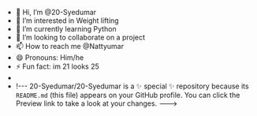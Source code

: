 - 👋 Hi, I’m @20-Syedumar
- 👀 I’m interested in Weight lifting
- 🌱 I’m currently learning Python
- 💞️ I’m looking to collaborate on a project
- 📫 How to reach me @Nattyumar
- 😄 Pronouns: Him/he
- ⚡ Fun fact: im 21 looks 25
-
- !---
20-Syedumar/20-Syedumar is a ✨ special ✨ repository because its `README.md` (this file) appears on your GitHub profile.
You can click the Preview link to take a look at your changes.
--->
